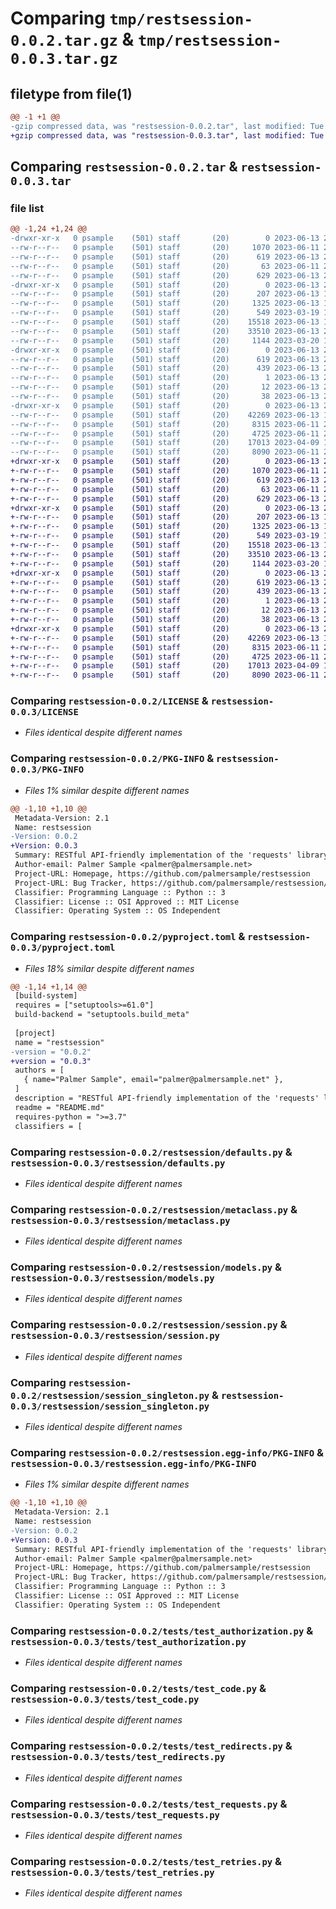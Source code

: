 # Comparing `tmp/restsession-0.0.2.tar.gz` & `tmp/restsession-0.0.3.tar.gz`

## filetype from file(1)

```diff
@@ -1 +1 @@
-gzip compressed data, was "restsession-0.0.2.tar", last modified: Tue Jun 13 20:51:06 2023, max compression
+gzip compressed data, was "restsession-0.0.3.tar", last modified: Tue Jun 13 22:49:34 2023, max compression
```

## Comparing `restsession-0.0.2.tar` & `restsession-0.0.3.tar`

### file list

```diff
@@ -1,24 +1,24 @@
-drwxr-xr-x   0 psample    (501) staff       (20)        0 2023-06-13 20:51:06.884108 restsession-0.0.2/
--rw-r--r--   0 psample    (501) staff       (20)     1070 2023-06-11 21:51:14.000000 restsession-0.0.2/LICENSE
--rw-r--r--   0 psample    (501) staff       (20)      619 2023-06-13 20:51:06.883779 restsession-0.0.2/PKG-INFO
--rw-r--r--   0 psample    (501) staff       (20)       63 2023-06-11 21:51:14.000000 restsession-0.0.2/README.md
--rw-r--r--   0 psample    (501) staff       (20)      629 2023-06-13 20:46:43.000000 restsession-0.0.2/pyproject.toml
-drwxr-xr-x   0 psample    (501) staff       (20)        0 2023-06-13 20:51:06.871531 restsession-0.0.2/restsession/
--rw-r--r--   0 psample    (501) staff       (20)      207 2023-06-13 15:13:41.000000 restsession-0.0.2/restsession/__init__.py
--rw-r--r--   0 psample    (501) staff       (20)     1325 2023-06-13 18:01:16.000000 restsession-0.0.2/restsession/defaults.py
--rw-r--r--   0 psample    (501) staff       (20)      549 2023-03-19 17:41:15.000000 restsession-0.0.2/restsession/metaclass.py
--rw-r--r--   0 psample    (501) staff       (20)    15518 2023-06-13 15:11:56.000000 restsession-0.0.2/restsession/models.py
--rw-r--r--   0 psample    (501) staff       (20)    33510 2023-06-13 20:35:57.000000 restsession-0.0.2/restsession/session.py
--rw-r--r--   0 psample    (501) staff       (20)     1144 2023-03-20 15:45:13.000000 restsession-0.0.2/restsession/session_singleton.py
-drwxr-xr-x   0 psample    (501) staff       (20)        0 2023-06-13 20:51:06.874297 restsession-0.0.2/restsession.egg-info/
--rw-r--r--   0 psample    (501) staff       (20)      619 2023-06-13 20:51:06.000000 restsession-0.0.2/restsession.egg-info/PKG-INFO
--rw-r--r--   0 psample    (501) staff       (20)      439 2023-06-13 20:51:06.000000 restsession-0.0.2/restsession.egg-info/SOURCES.txt
--rw-r--r--   0 psample    (501) staff       (20)        1 2023-06-13 20:51:06.000000 restsession-0.0.2/restsession.egg-info/dependency_links.txt
--rw-r--r--   0 psample    (501) staff       (20)       12 2023-06-13 20:51:06.000000 restsession-0.0.2/restsession.egg-info/top_level.txt
--rw-r--r--   0 psample    (501) staff       (20)       38 2023-06-13 20:51:06.884209 restsession-0.0.2/setup.cfg
-drwxr-xr-x   0 psample    (501) staff       (20)        0 2023-06-13 20:51:06.882532 restsession-0.0.2/tests/
--rw-r--r--   0 psample    (501) staff       (20)    42269 2023-06-13 18:36:44.000000 restsession-0.0.2/tests/test_authorization.py
--rw-r--r--   0 psample    (501) staff       (20)     8315 2023-06-11 22:01:56.000000 restsession-0.0.2/tests/test_code.py
--rw-r--r--   0 psample    (501) staff       (20)     4725 2023-06-11 22:01:56.000000 restsession-0.0.2/tests/test_redirects.py
--rw-r--r--   0 psample    (501) staff       (20)    17013 2023-04-09 16:39:44.000000 restsession-0.0.2/tests/test_requests.py
--rw-r--r--   0 psample    (501) staff       (20)     8090 2023-06-11 22:01:56.000000 restsession-0.0.2/tests/test_retries.py
+drwxr-xr-x   0 psample    (501) staff       (20)        0 2023-06-13 22:49:34.566093 restsession-0.0.3/
+-rw-r--r--   0 psample    (501) staff       (20)     1070 2023-06-11 21:51:14.000000 restsession-0.0.3/LICENSE
+-rw-r--r--   0 psample    (501) staff       (20)      619 2023-06-13 22:49:34.565571 restsession-0.0.3/PKG-INFO
+-rw-r--r--   0 psample    (501) staff       (20)       63 2023-06-11 21:51:14.000000 restsession-0.0.3/README.md
+-rw-r--r--   0 psample    (501) staff       (20)      629 2023-06-13 22:47:41.000000 restsession-0.0.3/pyproject.toml
+drwxr-xr-x   0 psample    (501) staff       (20)        0 2023-06-13 22:49:34.550649 restsession-0.0.3/restsession/
+-rw-r--r--   0 psample    (501) staff       (20)      207 2023-06-13 15:13:41.000000 restsession-0.0.3/restsession/__init__.py
+-rw-r--r--   0 psample    (501) staff       (20)     1325 2023-06-13 18:01:16.000000 restsession-0.0.3/restsession/defaults.py
+-rw-r--r--   0 psample    (501) staff       (20)      549 2023-03-19 17:41:15.000000 restsession-0.0.3/restsession/metaclass.py
+-rw-r--r--   0 psample    (501) staff       (20)    15518 2023-06-13 15:11:56.000000 restsession-0.0.3/restsession/models.py
+-rw-r--r--   0 psample    (501) staff       (20)    33510 2023-06-13 20:35:57.000000 restsession-0.0.3/restsession/session.py
+-rw-r--r--   0 psample    (501) staff       (20)     1144 2023-03-20 15:45:13.000000 restsession-0.0.3/restsession/session_singleton.py
+drwxr-xr-x   0 psample    (501) staff       (20)        0 2023-06-13 22:49:34.553729 restsession-0.0.3/restsession.egg-info/
+-rw-r--r--   0 psample    (501) staff       (20)      619 2023-06-13 22:49:34.000000 restsession-0.0.3/restsession.egg-info/PKG-INFO
+-rw-r--r--   0 psample    (501) staff       (20)      439 2023-06-13 22:49:34.000000 restsession-0.0.3/restsession.egg-info/SOURCES.txt
+-rw-r--r--   0 psample    (501) staff       (20)        1 2023-06-13 22:49:34.000000 restsession-0.0.3/restsession.egg-info/dependency_links.txt
+-rw-r--r--   0 psample    (501) staff       (20)       12 2023-06-13 22:49:34.000000 restsession-0.0.3/restsession.egg-info/top_level.txt
+-rw-r--r--   0 psample    (501) staff       (20)       38 2023-06-13 22:49:34.566230 restsession-0.0.3/setup.cfg
+drwxr-xr-x   0 psample    (501) staff       (20)        0 2023-06-13 22:49:34.564322 restsession-0.0.3/tests/
+-rw-r--r--   0 psample    (501) staff       (20)    42269 2023-06-13 18:36:44.000000 restsession-0.0.3/tests/test_authorization.py
+-rw-r--r--   0 psample    (501) staff       (20)     8315 2023-06-11 22:01:56.000000 restsession-0.0.3/tests/test_code.py
+-rw-r--r--   0 psample    (501) staff       (20)     4725 2023-06-11 22:01:56.000000 restsession-0.0.3/tests/test_redirects.py
+-rw-r--r--   0 psample    (501) staff       (20)    17013 2023-04-09 16:39:44.000000 restsession-0.0.3/tests/test_requests.py
+-rw-r--r--   0 psample    (501) staff       (20)     8090 2023-06-11 22:01:56.000000 restsession-0.0.3/tests/test_retries.py
```

### Comparing `restsession-0.0.2/LICENSE` & `restsession-0.0.3/LICENSE`

 * *Files identical despite different names*

### Comparing `restsession-0.0.2/PKG-INFO` & `restsession-0.0.3/PKG-INFO`

 * *Files 1% similar despite different names*

```diff
@@ -1,10 +1,10 @@
 Metadata-Version: 2.1
 Name: restsession
-Version: 0.0.2
+Version: 0.0.3
 Summary: RESTful API-friendly implementation of the 'requests' library
 Author-email: Palmer Sample <palmer@palmersample.net>
 Project-URL: Homepage, https://github.com/palmersample/restsession
 Project-URL: Bug Tracker, https://github.com/palmersample/restsession/issues
 Classifier: Programming Language :: Python :: 3
 Classifier: License :: OSI Approved :: MIT License
 Classifier: Operating System :: OS Independent
```

### Comparing `restsession-0.0.2/pyproject.toml` & `restsession-0.0.3/pyproject.toml`

 * *Files 18% similar despite different names*

```diff
@@ -1,14 +1,14 @@
 [build-system]
 requires = ["setuptools>=61.0"]
 build-backend = "setuptools.build_meta"
 
 [project]
 name = "restsession"
-version = "0.0.2"
+version = "0.0.3"
 authors = [
   { name="Palmer Sample", email="palmer@palmersample.net" },
 ]
 description = "RESTful API-friendly implementation of the 'requests' library"
 readme = "README.md"
 requires-python = ">=3.7"
 classifiers = [
```

### Comparing `restsession-0.0.2/restsession/defaults.py` & `restsession-0.0.3/restsession/defaults.py`

 * *Files identical despite different names*

### Comparing `restsession-0.0.2/restsession/metaclass.py` & `restsession-0.0.3/restsession/metaclass.py`

 * *Files identical despite different names*

### Comparing `restsession-0.0.2/restsession/models.py` & `restsession-0.0.3/restsession/models.py`

 * *Files identical despite different names*

### Comparing `restsession-0.0.2/restsession/session.py` & `restsession-0.0.3/restsession/session.py`

 * *Files identical despite different names*

### Comparing `restsession-0.0.2/restsession/session_singleton.py` & `restsession-0.0.3/restsession/session_singleton.py`

 * *Files identical despite different names*

### Comparing `restsession-0.0.2/restsession.egg-info/PKG-INFO` & `restsession-0.0.3/restsession.egg-info/PKG-INFO`

 * *Files 1% similar despite different names*

```diff
@@ -1,10 +1,10 @@
 Metadata-Version: 2.1
 Name: restsession
-Version: 0.0.2
+Version: 0.0.3
 Summary: RESTful API-friendly implementation of the 'requests' library
 Author-email: Palmer Sample <palmer@palmersample.net>
 Project-URL: Homepage, https://github.com/palmersample/restsession
 Project-URL: Bug Tracker, https://github.com/palmersample/restsession/issues
 Classifier: Programming Language :: Python :: 3
 Classifier: License :: OSI Approved :: MIT License
 Classifier: Operating System :: OS Independent
```

### Comparing `restsession-0.0.2/tests/test_authorization.py` & `restsession-0.0.3/tests/test_authorization.py`

 * *Files identical despite different names*

### Comparing `restsession-0.0.2/tests/test_code.py` & `restsession-0.0.3/tests/test_code.py`

 * *Files identical despite different names*

### Comparing `restsession-0.0.2/tests/test_redirects.py` & `restsession-0.0.3/tests/test_redirects.py`

 * *Files identical despite different names*

### Comparing `restsession-0.0.2/tests/test_requests.py` & `restsession-0.0.3/tests/test_requests.py`

 * *Files identical despite different names*

### Comparing `restsession-0.0.2/tests/test_retries.py` & `restsession-0.0.3/tests/test_retries.py`

 * *Files identical despite different names*

